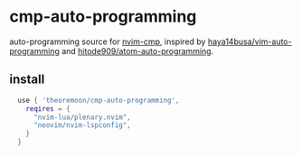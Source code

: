 # cmp-auto-programming

auto-programming source for [nvim-cmp](https://github.com/hrsh7th/nvim-cmp), inspired by [haya14busa/vim-auto-programming](https://github.com/haya14busa/vim-auto-programming) and [hitode909/atom-auto-programming](https://github.com/hitode909/atom-auto-programming).

## install

```lua
  use { 'theoremoon/cmp-auto-programming',
    reqires = {
      "nvim-lua/plenary.nvim",
      "neovim/nvim-lspconfig",
    }
  }
```

